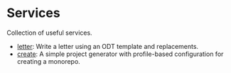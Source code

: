 # Services

Collection of useful services.

- [letter](apps/letter/README.md): Write a letter using an ODT template and replacements.
- [create](apps/@baldeweg/create/README.md): A simple project generator with profile-based configuration for creating a monorepo.
